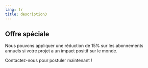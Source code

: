 ```yaml
---
lang: fr
title: description3
---
```


## Offre spéciale

Nous pouvons appliquer une réduction de 15% sur les abonnements annuels si votre projet a un impact positif sur le monde.

Contactez-nous pour postuler maintenant !
